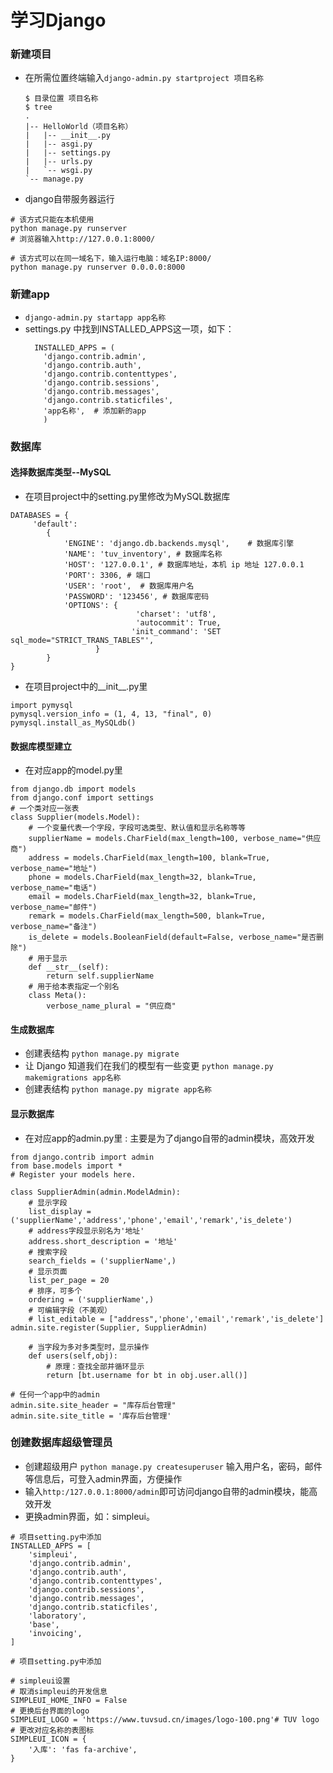 # 学习Django

### 新建项目
* 在所需位置终端输入`django-admin.py startproject 项目名称`
  ```
  $ 目录位置 项目名称
  $ tree
  .
  |-- HelloWorld（项目名称）
  |   |-- __init__.py
  |   |-- asgi.py
  |   |-- settings.py
  |   |-- urls.py
  |   `-- wsgi.py
  `-- manage.py
  ```
* django自带服务器运行
```
# 该方式只能在本机使用
python manage.py runserver
# 浏览器输入http://127.0.0.1:8000/
```
```
# 该方式可以在同一域名下，输入运行电脑：域名IP:8000/
python manage.py runserver 0.0.0.0:8000
```

### 新建app

* `django-admin.py startapp app名称`
* settings.py 中找到INSTALLED_APPS这一项，如下：
  ```
    INSTALLED_APPS = (
      'django.contrib.admin',
      'django.contrib.auth',
      'django.contrib.contenttypes',
      'django.contrib.sessions',
      'django.contrib.messages',
      'django.contrib.staticfiles',
      'app名称',  # 添加新的app             
      )
  ```

### 数据库
#### 选择数据库类型--MySQL
* 在项目project中的setting.py里修改为MySQL数据库
```
DATABASES = {
     'default':
        {
            'ENGINE': 'django.db.backends.mysql',    # 数据库引擎
            'NAME': 'tuv_inventory', # 数据库名称
            'HOST': '127.0.0.1', # 数据库地址，本机 ip 地址 127.0.0.1
            'PORT': 3306, # 端口
            'USER': 'root',  # 数据库用户名
            'PASSWORD': '123456', # 数据库密码
            'OPTIONS': {
                            'charset': 'utf8',
                            'autocommit': True,
                           'init_command': 'SET sql_mode="STRICT_TRANS_TABLES"',
                   }
        }
}
```
* 在项目project中的__init__.py里
```
import pymysql
pymysql.version_info = (1, 4, 13, "final", 0)
pymysql.install_as_MySQLdb()
```
#### 数据库模型建立
* 在对应app的model.py里
```
from django.db import models
from django.conf import settings
# 一个类对应一张表 
class Supplier(models.Model):
    # 一个变量代表一个字段，字段可选类型、默认值和显示名称等等
    supplierName = models.CharField(max_length=100, verbose_name="供应商")
    address = models.CharField(max_length=100, blank=True, verbose_name="地址")
    phone = models.CharField(max_length=32, blank=True, verbose_name="电话")
    email = models.CharField(max_length=32, blank=True, verbose_name="邮件")
    remark = models.CharField(max_length=500, blank=True, verbose_name="备注")
    is_delete = models.BooleanField(default=False, verbose_name="是否删除")   
    # 用于显示
    def __str__(self):             
        return self.supplierName
    # 用于给本表指定一个别名
    class Meta():
        verbose_name_plural = "供应商"
```
#### 生成数据库
* 创建表结构
`python manage.py migrate`
* 让 Django 知道我们在我们的模型有一些变更
`python manage.py makemigrations app名称`
* 创建表结构
`python manage.py migrate app名称`
#### 显示数据库
* 在对应app的admin.py里
: 主要是为了django自带的admin模块，高效开发
```
from django.contrib import admin
from base.models import *
# Register your models here.

class SupplierAdmin(admin.ModelAdmin):
    # 显示字段
    list_display = ('supplierName','address','phone','email','remark','is_delete')
    # address字段显示别名为'地址'
    address.short_description = '地址'
    # 搜索字段
    search_fields = ('supplierName',)
    # 显示页面
    list_per_page = 20
    # 排序，可多个
    ordering = ('supplierName',)
    # 可编辑字段（不美观）
    # list_editable = ["address",'phone','email','remark','is_delete']
admin.site.register(Supplier, SupplierAdmin)
```
```
    # 当字段为多对多类型时，显示操作
    def users(self,obj):
        # 原理：查找全部并循环显示
        return [bt.username for bt in obj.user.all()]
```
```
# 任何一个app中的admin
admin.site.site_header = "库存后台管理"
admin.site.site_title = '库存后台管理'
```
### 创建数据库超级管理员
* 创建超级用户
`python manage.py createsuperuser`
输入用户名，密码，邮件等信息后，可登入admin界面，方便操作
* 输入`http:/127.0.0.1:8000/admin`即可访问django自带的admin模块，能高效开发
* 更换admin界面，如：simpleui。
```
# 项目setting.py中添加
INSTALLED_APPS = [
    'simpleui',
    'django.contrib.admin',
    'django.contrib.auth',
    'django.contrib.contenttypes',
    'django.contrib.sessions',
    'django.contrib.messages',
    'django.contrib.staticfiles',
    'laboratory',
    'base',
    'invoicing',
]
```
```
# 项目setting.py中添加

# simpleui设置
# 取消simpleui的开发信息
SIMPLEUI_HOME_INFO = False
# 更换后台界面的logo
SIMPLEUI_LOGO = 'https://www.tuvsud.cn/images/logo-100.png'# TUV logo
# 更改对应名称的表图标
SIMPLEUI_ICON = {
	'入库': 'fas fa-archive',
}
```
